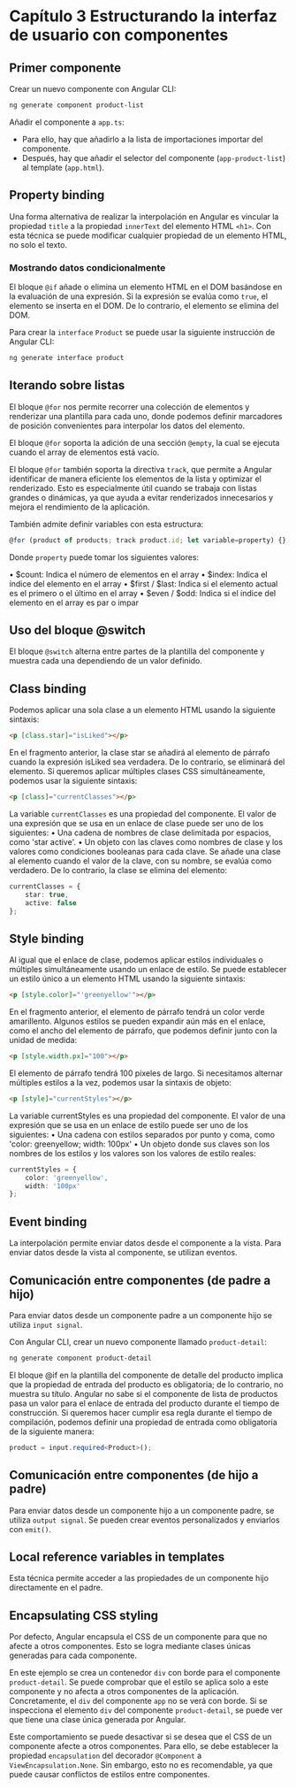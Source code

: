 # Capítulo 3 Estructurando la interfaz de usuario con componentes

## Primer componente

Crear un nuevo componente con Angular CLI:

```bash
ng generate component product-list
```

Añadir el componente a `app.ts`:

* Para ello, hay que añadirlo a la lista de importaciones importar del componente.
* Después, hay que añadir el selector del componente (`app-product-list`) al template (`app.html`).

## Property binding

Una forma alternativa de realizar la interpolación en Angular es vincular la propiedad `title` a la propiedad `innerText` del elemento HTML `<h1>`. Con esta técnica se puede modificar cualquier propiedad de un elemento HTML, no solo el texto.

### Mostrando datos condicionalmente

El bloque `@if` añade o elimina un elemento HTML en el DOM basándose en la evaluación de una expresión. Si la expresión se evalúa como `true`, el elemento se inserta en el DOM. De lo contrario, el elemento se elimina del DOM.

Para crear la `interface` `Product` se puede usar la siguiente instrucción de Angular CLI:

```bash
ng generate interface product
```

## Iterando sobre listas

El bloque `@for` nos permite recorrer una colección de elementos y renderizar una plantilla para cada uno, donde podemos definir marcadores de posición convenientes para interpolar los datos del elemento.

El bloque `@for` soporta la adición de una sección `@empty`, la cual se ejecuta cuando el array de elementos está vacío.

El bloque `@for` también soporta la directiva `track`, que permite a Angular identificar de manera eficiente los elementos de la lista y optimizar el renderizado. Esto es especialmente útil cuando se trabaja con listas grandes o dinámicas, ya que ayuda a evitar renderizados innecesarios y mejora el rendimiento de la aplicación.

También admite definir variables con esta estructura:

```typescript
@for (product of products; track product.id; let variable=property) {}
```

Donde `property` puede tomar los siguientes valores:

• $count: Indica el número de elementos en el array
• $index: Indica el índice del elemento en el array
• $first / $last: Indica si el elemento actual es el primero o el último en el array
• $even / $odd: Indica si el índice del elemento en el array es par o impar

## Uso del bloque @switch

El bloque `@switch` alterna entre partes de la plantilla del componente y muestra cada una dependiendo de un valor definido.

## Class binding

Podemos aplicar una sola clase a un elemento HTML usando la siguiente sintaxis:

```html
<p [class.star]="isLiked"></p>
```

En el fragmento anterior, la clase star se añadirá al elemento de párrafo cuando la expresión isLiked sea verdadera. De lo contrario, se eliminará del elemento. Si queremos aplicar múltiples clases CSS simultáneamente, podemos usar la siguiente sintaxis:

```html
<p [class]="currentClasses"></p>
```

La variable `currentClasses` es una propiedad del componente. El valor de una expresión que se usa en un enlace de clase puede ser uno de los siguientes:
• Una cadena de nombres de clase delimitada por espacios, como 'star active'.
• Un objeto con las claves como nombres de clase y los valores como condiciones booleanas para cada clave. Se añade una clase al elemento cuando el valor de la clave, con su nombre, se evalúa como verdadero. De lo contrario, la clase se elimina del elemento:

```typescript
currentClasses = {
    star: true,
    active: false
};
```

## Style binding

Al igual que el enlace de clase, podemos aplicar estilos individuales o múltiples simultáneamente usando un enlace de estilo.
Se puede establecer un estilo único a un elemento HTML usando la siguiente sintaxis:

```html
<p [style.color]="'greenyellow'"></p>
```

En el fragmento anterior, el elemento de párrafo tendrá un color verde amarillento. Algunos estilos se pueden expandir aún más en el enlace, como el ancho del elemento de párrafo, que podemos definir junto con la unidad de medida:

```html
<p [style.width.px]="100"></p>
```

El elemento de párrafo tendrá 100 píxeles de largo. Si necesitamos alternar múltiples estilos a la vez, podemos usar la sintaxis de objeto:

```html
<p [style]="currentStyles"></p>
```

La variable currentStyles es una propiedad del componente. El valor de una expresión que se usa en un enlace de estilo puede ser uno de los siguientes:
• Una cadena con estilos separados por punto y coma, como 'color: greenyellow; width: 100px'
• Un objeto donde sus claves son los nombres de los estilos y los valores son los valores de estilo reales:

```typescript   
currentStyles = {
    color: 'greenyellow',
    width: '100px'
};
```

## Event binding

La interpolación permite enviar datos desde el componente a la vista. Para enviar datos desde la vista al componente, se utilizan eventos.

## Comunicación entre componentes (de padre a hijo)

Para enviar datos desde un componente padre a un componente hijo se utiliza `input signal`.

Con Angular CLI, crear un nuevo componente llamado `product-detail`:

```bash
ng generate component product-detail
```

El bloque @if en la plantilla del componente de detalle del producto implica que la propiedad de entrada del producto es obligatoria; de lo contrario, no muestra su título. Angular no sabe si el componente de lista de productos pasa un valor para el enlace de entrada del producto durante el tiempo de construcción. Si queremos hacer cumplir esa regla durante el tiempo de compilación, podemos definir una propiedad de entrada como obligatoria de la siguiente manera:

```typescript
product = input.required<Product>();
```

## Comunicación entre componentes (de hijo a padre)

Para enviar datos desde un componente hijo a un componente padre, se utiliza `output signal`. Se pueden crear eventos personalizados y enviarlos con `emit()`.

## Local reference variables in templates

Esta técnica permite acceder a las propiedades de un componente hijo directamente en el padre.

## Encapsulating CSS styling

Por defecto, Angular encapsula el CSS de un componente para que no afecte a otros componentes. Esto se logra mediante clases únicas generadas para cada componente.

En este ejemplo se crea un contenedor `div` con borde para el componente `product-detail`. Se puede comprobar que el estilo se aplica solo a este componente y no afecta a otros componentes de la aplicación. Concretamente, el `div` del componente `app` no se verá con borde. Si se inspecciona el elemento `div` del componente `product-detail`, se puede ver que tiene una clase única generada por Angular.

Este comportamiento se puede desactivar si se desea que el CSS de un componente afecte a otros componentes. Para ello, se debe establecer la propiedad `encapsulation` del decorador `@Component` a `ViewEncapsulation.None`. Sin embargo, esto no es recomendable, ya que puede causar conflictos de estilos entre componentes.